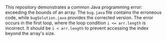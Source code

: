 This repository demonstrates a common Java programming error: exceeding the bounds of an array. The `bug.java` file contains the erroneous code, while `bugSolution.java` provides the corrected version.  The error occurs in the first loop, where the loop condition `i <= arr.length` is incorrect. It should be `i < arr.length` to prevent accessing the index beyond the array's size.